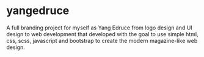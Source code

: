 # yangedruce

A full branding project for myself as Yang Edruce from logo design and UI design to web development that developed with
the goal to use simple html, css, scss, javascript and bootstrap to create the modern magazine-like web design.
